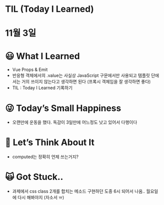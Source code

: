 # TIL (Today I Learned)

# 11월 3일

# 😃 What I Learned

- Vue Props & Emit
- 반응형 객체에서의 .value는 사실상 JavaScript 구문에서만 사용되고 템플릿 단에서는 거의 쓰이지 않는다고 생각하면 된다 (프록시 객체임을 잘 생각하면 좋다)
- TIL : Today I Learned 기록하기

# 😜 Today’s Small Happiness

- 오랜만에 운동을 했다. 독감이 3일만에 어느정도 낫고 있어서 다행이다

# 🧐 Let’s Think About It

- computed는 정확히 언제 쓰는거지?

# 🙀 Got Stuck..

- 과제에서 css class 2개를 합치는 메소드 구현하던 도중 6시 되어서 나옴.. 월요일에 다시 해봐야지 (자소서 ㅠ)